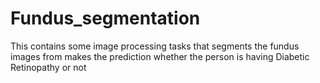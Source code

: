 # Fundus_segmentation
This contains some image processing tasks that segments the fundus images from makes the prediction whether the person is having Diabetic Retinopathy or not

